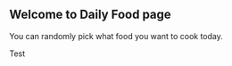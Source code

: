 ## Welcome to Daily Food page

You can randomly pick what food you want to cook today.

<a>Test</a>
